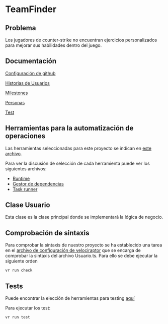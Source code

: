 # TeamFinder
## Problema

Los jugadores de counter-strike no encuentran ejercicios personalizados para mejorar sus habilidades dentro del juego.

## Documentación
[Configuración de github](./docs/conf.md)

[Historias de Usuarios](./docs/historiasUsuario.md)

[Milestones](./docs/milestones.md)

[Personas](./docs/user-journey.md)

[Test](./docs/test.md)

## Herramientas para la automatización de operaciones
Las herramientas seleccionadas para este proyecto se indican en [este archivo](./docs/herramientas_seleccionadas.md). 

Para ver la discusión de selección de cada herramienta puede ver los siguientes archivos:
* [Runtime](./docs/eleccion_runtime.md)
* [Gestor de dependencias](./docs/eleccion_gestor_dependencias.md)
* [Task runner](./docs/eleccion_task_runner.md)

## Clase Usuario
Esta clase es la clase principal donde se implementará la lógica de negocio.

## Comprobación de sintaxis
Para comprobar la sintaxis de nuestro proyecto se ha establecido una tarea en el [archivo de configuración de velociraptor](./velociraptor.ts) que se encarga de comprobar la sintaxis del archivo Usuario.ts. Para ello se debe ejecutar la siguiente orden

```bash
vr run check
```

## Tests
Puede encontrar la elección de herramientas para testing [aquí](./docs/test.md)

Para ejecutar los test:

```bash
vr run test
```